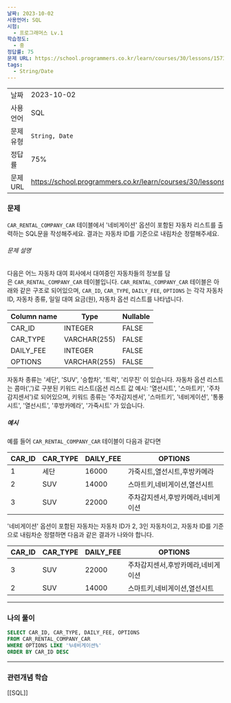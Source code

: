 ```yaml
---
날짜: 2023-10-02
사용언어: SQL
시험:
  - 프로그래머스 Lv.1
학습정도:
  - 중
정답률: 75
문제 URL: https://school.programmers.co.kr/learn/courses/30/lessons/157343
tags:
  - String/Date
---
```

|           |                                                                  |
| --------- | ---------------------------------------------------------------- |
| 날짜      | 2023-10-02                                                       |
| 사용 언어 | SQL                                                              |
| 문제 유형 | `String, Date`                                                     |
| 정답률    | 75%                                                              |
| 문제 URL  | https://school.programmers.co.kr/learn/courses/30/lessons/157343 |

### 문제

`CAR_RENTAL_COMPANY_CAR` 테이블에서 '네비게이션' 옵션이 포함된 자동차 리스트를 출력하는 SQL문을 작성해주세요. 결과는 자동차 ID를 기준으로 내림차순 정렬해주세요.

###### 문제 설명

다음은 어느 자동차 대여 회사에서 대여중인 자동차들의 정보를 담은 `CAR_RENTAL_COMPANY_CAR` 테이블입니다. `CAR_RENTAL_COMPANY_CAR` 테이블은 아래와 같은 구조로 되어있으며, `CAR_ID`, `CAR_TYPE`, `DAILY_FEE`, `OPTIONS` 는 각각 자동차 ID, 자동차 종류, 일일 대여 요금(원), 자동차 옵션 리스트를 나타냅니다.

|Column name|Type|Nullable|
|---|---|---|
|CAR_ID|INTEGER|FALSE|
|CAR_TYPE|VARCHAR(255)|FALSE|
|DAILY_FEE|INTEGER|FALSE|
|OPTIONS|VARCHAR(255)|FALSE|

자동차 종류는 '세단', 'SUV', '승합차', '트럭', '리무진' 이 있습니다. 자동차 옵션 리스트는 콤마(',')로 구분된 키워드 리스트(옵션 리스트 값 예시: '열선시트', '스마트키', '주차감지센서')로 되어있으며, 키워드 종류는 '주차감지센서', '스마트키', '네비게이션', '통풍시트', '열선시트', '후방카메라', '가죽시트' 가 있습니다.

##### 예시

예를 들어 `CAR_RENTAL_COMPANY_CAR` 테이블이 다음과 같다면

|CAR_ID|CAR_TYPE|DAILY_FEE|OPTIONS|
|---|---|---|---|
|1|세단|16000|가죽시트,열선시트,후방카메라|
|2|SUV|14000|스마트키,네비게이션,열선시트|
|3|SUV|22000|주차감지센서,후방카메라,네비게이션|

'네비게이션' 옵션이 포함된 자동차는 자동차 ID가 2, 3인 자동차이고, 자동차 ID를 기준으로 내림차순 정렬하면 다음과 같은 결과가 나와야 합니다.

|CAR_ID|CAR_TYPE|DAILY_FEE|OPTIONS|
|---|---|---|---|
|3|SUV|22000|주차감지센서,후방카메라,네비게이션|
|2|SUV|14000|스마트키,네비게이션,열선시트|

---
### 나의 풀이

```sql
SELECT CAR_ID, CAR_TYPE, DAILY_FEE, OPTIONS
FROM CAR_RENTAL_COMPANY_CAR
WHERE OPTIONS LIKE '%네비게이션%'
ORDER BY CAR_ID DESC
```

---
### 관련개념 학습

[[SQL]]